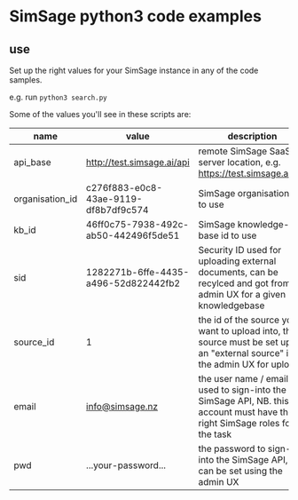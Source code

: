 # SimSage python3 code examples

## use
Set up the right values for your SimSage instance in any of the code samples.

e.g. run `python3 search.py`

Some of the values you'll see in these scripts are:

| name              | value                                 | description                                                                                                                 |
|-------------------|---------------------------------------|-----------------------------------------------------------------------------------------------------------------------------|
| api_base          | http://test.simsage.ai/api            | remote SimSage SaaS server location, e.g. https://test.simsage.ai/api                                                       |
| organisation_id   | c276f883-e0c8-43ae-9119-df8b7df9c574  | SimSage organisation ID to use                                                                                              |
| kb_id             | 46ff0c75-7938-492c-ab50-442496f5de51  | SimSage knowledge-base id to use                                                                                            |
| sid               | 1282271b-6ffe-4435-a496-52d822442fb2  | Security ID used for uploading external documents, can be recylced and got from the admin UX for a given knowledgebase      |
| source_id         | 1                                     | the id of the source you want to upload into, this source must be set up as an "external source" in the admin UX for upload |
| email             | info@simsage.nz                       | the user name / email used to sign-into the SimSage API, NB. this account must have the right SimSage roles for the task    |
| pwd               | ...your-password...                   | the password to sign-into the SimSage API, this can be set using the admin UX                                               |
